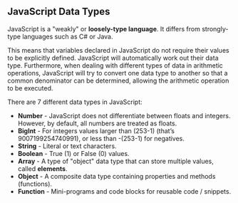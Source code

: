 ## JavaScript Data Types
JavaScript is a "weakly" or **loosely-type language**. It differs from strongly-type languages such as C# or Java.

This means that variables declared in JavaScript do not require their values to be explicitly defined. JavaScript will automatically work out their data type. Furthermore, when dealing with different types of data in arithmetic operations, JavaScript will try to convert one data type to another so that a common denominator can be determined, allowing the arithmetic operation to be executed.

There are 7 different data types in JavaScript:
* **Number** - JavaScript does not differentiate between floats and integers. However, by default, all numbers are treated as floats.
* **BigInt** - For integers values larger than (253-1) (that’s 9007199254740991), or less than -(253-1) for negatives.
* **String** - Literal or text characters.
* **Boolean** - True (1) or False (0) values.
* **Array** - A type of "object" data type that can store multiple values, called **elements**.
* **Object** - A composite data type containing properties and methods (functions).
* **Function** - Mini-programs and code blocks for reusable code / snippets.
